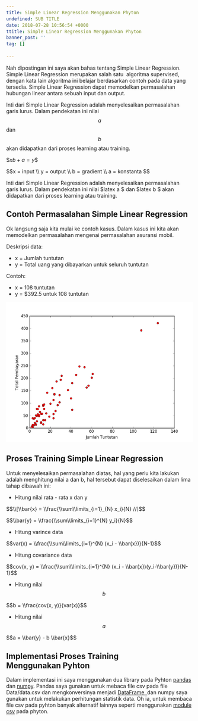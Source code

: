 ```yaml
---
title: Simple Linear Regression Menggunakan Phyton
undefined: SUB TITLE
date: 2018-07-28 10:56:54 +0000
ttitle: Simple Linear Regression Menggunakan Phyton
banner_post: ''
tag: []

---
```

Nah dipostingan ini saya akan bahas tentang Simple Linear Regression. Simple Linear Regression merupakan salah satu  algoritma supervised, dengan kata lain algoritma ini belajar berdasarkan contoh pada data yang tersedia. Simple Linear Regression dapat memodelkan permasalahan hubungan linear antara sebuah input dan output.

Inti dari Simple Linear Regression adalah menyelesaikan permasalahan garis lurus. Dalam pendekatan ini nilai $$a$$ dan $$b$$ akan didapatkan dari proses learning atau training.

\$$xb + a = y$$

\$$x = input \\\\ y = output \\\\ b = gradient \\\\ a = konstanta $$

Inti dari Simple Linear Regression adalah menyelesaikan permasalahan garis lurus. Dalam pendekatan ini nilai $latex a $ dan $latex b $ akan didapatkan dari proses learning atau training.

## Contoh Permasalahan Simple Linear Regression

Ok langsung saja kita mulai ke contoh kasus. Dalam kasus ini kita akan memodelkan permasalahan mengenai permasalahan asuransi mobil.

Deskripsi data:

* x = Jumlah tuntutan
* y = Total uang yang dibayarkan untuk seluruh tuntutan

Contoh:

* x = 108 tuntutan
* y = $392.5 untuk 108 tuntutan

![Penyebaran data](/assets/DataRelation.png "Penyebaran data")

## Proses Training Simple Linear Regression

Untuk menyelesaikan permasalahan diatas, hal yang perlu kita lakukan adalah menghitung nilai a dan b, hal tersebut dapat diselesaikan dalam lima tahap dibawah ini:

* Hitung nilai rata - rata x dan y

 \$$\\[\\bar{x} = \\frac{\\sum\\limits_{i=1}_{N} x_i}{N} //]$$

 \$$\\bar{y} = \\frac{\\sum\\limits_{i=1}^{N} y_i}{N}$$
* Hitung varince data

 \$$var(x) = \\frac{\\sum\\limits_{i=1}^{N} (x_i - \\bar{x})}{N-1}$$
* Hitung covariance data

 \$$cov(x, y) = \\frac{\\sum\\limits_{i=1}^{N} (x_i - \\bar{x})(y_i-\\bar{y})}{N-1}$$
* Hitung nilai $$b$$  

 \$$b = \\frac{cov(x, y)}{var(x)}$$
* Hitung nilai $$a$$

 \$$a = \\bar{y} - b \\bar{x}$$

  ## Implementasi Proses Training Menggunakan Pyhton

  Dalam implementasi ini saya menggunakan dua library pada Pyhton [pandas ](http://pandas.pydata.org/pandas-docs/stable/index.html)dan [numpy](http://www.numpy.org/). Pandas saya gunakan untuk mebaca file csv pada file Data/data.csv dan mengkonversinya menjadi [DataFrame  ](http://pandas.pydata.org/pandas-docs/stable/generated/pandas.DataFrame.html)dan numpy saya gunakan untuk melakukan perhitungan statistik data. Oh ia, untuk membaca file csv pada pyhton banyak alternatif lainnya seperti menggunakan [module csv](https://docs.python.org/2/library/csv.html) pada phyton.